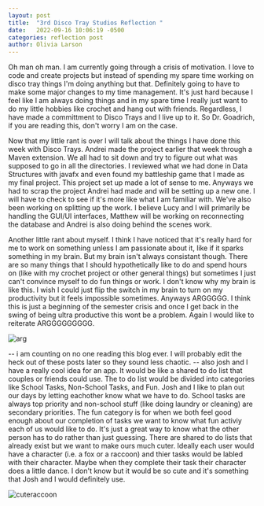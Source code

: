 ```yaml
---
layout: post
title:  "3rd Disco Tray Studios Reflection "
date:   2022-09-16 10:06:19 -0500
categories: reflection post
author: Olivia Larson
---
```


Oh man oh man. I am currently going through a crisis of motivation. I love to code and create
projects but instead of spending my spare time working on disco tray things I'm doing anything but that.
Definitely going to have to make some major changes to my time management. It's just hard because
I feel like I am always doing things and in my spare time I really just want to do
my little hobbies like crochet and hang out with friends. Regardless, I have made a committment to
Disco Trays and I live up to it. So Dr. Goadrich, if you are reading this, don't worry I am on the case.

Now that my little rant is over I will talk about the things I have done this week with Disco Trays.
Andrei made the project earlier that week through a Maven extension. We all had to sit down and try
to figure out what was supposed to go in all the directories. I reviewed what we had done in Data Structures
with javafx and even found my battleship game that I made as my final project. This project set up
made a lot of sense to me. Anyways we had to scrap the project Andrei had made and will be
setting up a new one. I will have to check to see if it's more like what I am familiar with. We've also
been working on splitting up the work. I believe Lucy and I will primarily be handling the GUI/UI interfaces,
Matthew will be working on reconnecting the database and Andrei is also doing behind the scenes work.

Another little rant about myself. I think I have noticed that it's really hard for me to work on
something unless I am passionate about it, like if it sparks something in my brain. But my brain isn't always consistant though. There are so many things that I should hypothetically like to do and spend hours on (like with my crochet project or other general things) but sometimes I just can't convince myself to do fun things or work. I don't know why my brain is like this. I wish I could just flip the switch in my brain to turn on my productivity but it feels impossible sometimes. Anyways ARGGGGG. I think this is just a beginning of the semester crisis and once I get back in the swing of being ultra productive this wont be a problem. Again I would like to reiterate ARGGGGGGGGG.

![arg]({{site.baseurl}}/assets/images/arg.jpg)

-- i am counting on no one reading this blog ever. I will probably edit the heck out of these posts later so they sound less chaotic.
-- also josh and I have a really cool idea for an app. It would be like a shared to do list that couples or friends could use. The to do list would be divided into categories like School Tasks, Non-School Tasks, and Fun. Josh and I like to plan out our days by letting eachother know what we have to do. School tasks are always top priority and non-school stuff (like doing laundry or cleaning) are secondary priorities. The fun category is for when we both feel good enough about our completion of tasks we want to know what fun activiy each of us would like to do. It's just a great way to know what the other person has to do rather than just guessing. There are shared to do lists that already exist but we want to make ours much cuter. Ideally each user would have a character (i.e. a fox or a raccoon) and thier tasks would be labled with their character. Maybe when they complete their task their character does a little dance. I don't know but it would be so cute and it's something that Josh and I would definitely use.

![cuteraccoon]({{site.baseurl}}/assets/images/cuteraccoon.png)

